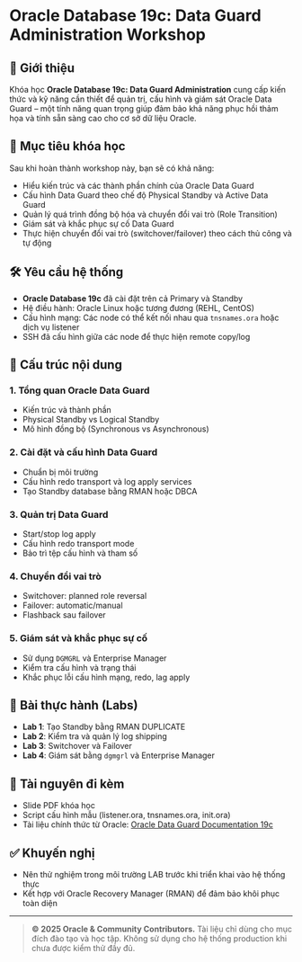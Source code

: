# Oracle Database 19c: Data Guard Administration Workshop

## 📘 Giới thiệu

Khóa học **Oracle Database 19c: Data Guard Administration** cung cấp kiến thức và kỹ năng cần thiết để quản trị, cấu hình và giám sát Oracle Data Guard – một tính năng quan trọng giúp đảm bảo khả năng phục hồi thảm họa và tính sẵn sàng cao cho cơ sở dữ liệu Oracle.

## 🎯 Mục tiêu khóa học

Sau khi hoàn thành workshop này, bạn sẽ có khả năng:

- Hiểu kiến trúc và các thành phần chính của Oracle Data Guard
- Cấu hình Data Guard theo chế độ Physical Standby và Active Data Guard
- Quản lý quá trình đồng bộ hóa và chuyển đổi vai trò (Role Transition)
- Giám sát và khắc phục sự cố Data Guard
- Thực hiện chuyển đổi vai trò (switchover/failover) theo cách thủ công và tự động

## 🛠️ Yêu cầu hệ thống

- **Oracle Database 19c** đã cài đặt trên cả Primary và Standby
- Hệ điều hành: Oracle Linux hoặc tương đương (REHL, CentOS)
- Cấu hình mạng: Các node có thể kết nối nhau qua `tnsnames.ora` hoặc dịch vụ listener
- SSH đã cấu hình giữa các node để thực hiện remote copy/log

## 🧱 Cấu trúc nội dung

### 1. Tổng quan Oracle Data Guard
- Kiến trúc và thành phần
- Physical Standby vs Logical Standby
- Mô hình đồng bộ (Synchronous vs Asynchronous)

### 2. Cài đặt và cấu hình Data Guard
- Chuẩn bị môi trường
- Cấu hình redo transport và log apply services
- Tạo Standby database bằng RMAN hoặc DBCA

### 3. Quản trị Data Guard
- Start/stop log apply
- Cấu hình redo transport mode
- Bảo trì tệp cấu hình và tham số

### 4. Chuyển đổi vai trò
- Switchover: planned role reversal
- Failover: automatic/manual
- Flashback sau failover

### 5. Giám sát và khắc phục sự cố
- Sử dụng `DGMGRL` và Enterprise Manager
- Kiểm tra cấu hình và trạng thái
- Khắc phục lỗi cấu hình mạng, redo, lag apply

## 🧪 Bài thực hành (Labs)

- **Lab 1**: Tạo Standby bằng RMAN DUPLICATE
- **Lab 2**: Kiểm tra và quản lý log shipping
- **Lab 3**: Switchover và Failover
- **Lab 4**: Giám sát bằng `dgmgrl` và Enterprise Manager

## 📂 Tài nguyên đi kèm

- Slide PDF khóa học
- Script cấu hình mẫu (listener.ora, tnsnames.ora, init.ora)
- Tài liệu chính thức từ Oracle: [Oracle Data Guard Documentation 19c](https://docs.oracle.com/en/database/oracle/oracle-database/19/dgbkr/index.html)

## ✅ Khuyến nghị

- Nên thử nghiệm trong môi trường LAB trước khi triển khai vào hệ thống thực
- Kết hợp với Oracle Recovery Manager (RMAN) để đảm bảo khôi phục toàn diện

---

> **© 2025 Oracle & Community Contributors.** Tài liệu chỉ dùng cho mục đích đào tạo và học tập. Không sử dụng cho hệ thống production khi chưa được kiểm thử đầy đủ.
